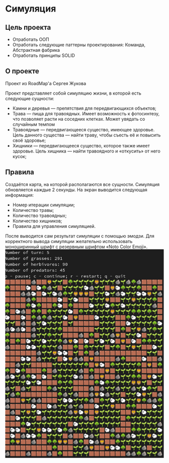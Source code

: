 # Симуляция

## Цель проекта
- Отработать ООП
- Отработать следующие паттерны проектирования: Команда, Абстрактная фабрика
- Отработать принципы SOLID

## О проекте 
Проект из RoadMap'а Сергея Жукова

Проект представляет собой симуляцию жизни, в которой есть следующие сущности:

- Камни и деревья — препятствия для передвигающихся объектов;
- Трава — пища для травоядных. Имеет возможность к фотосинтезу, что позволяет расти на соседних клетках. Может увядать со случайным темпом
- Травоядные — передвигающееся существо, имеющее здоровье. Цель данного существа — найти траву, чтобы съесть её и повысить своё здоровье;
- Хищники — передвигающееся существо, которое также имеет здоровье. Цель хищника — найти травоядного и «откусить» от него кусок;

## Правила
Создаётся карта, на которой располагаются все сущности. Симуляция обновляется каждые 2 секунды. На экран выводится следующая информация:

- Номер итерации симуляции;
- Количество травы;
- Количество травоядных;
- Количество хищников;
- Правила для управления симуляцией.

После выводится сам результат симуляции с помощью эмодзи. Для корректного вывода симуляции желательно использовать моноширинный шрифт с резервным шрифтом «Noto Color Emoji».
![img.png](img/img.png)